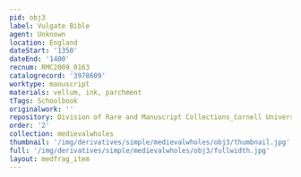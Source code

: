 ```yaml
---
pid: obj3
label: Vulgate Bible
agent: Unknown
location: England
dateStart: '1350'
dateEnd: '1400'
recnum: RMC2009_0163
catalogrecord: '3978609'
worktype: manuscript
materials: vellum, ink, parchment
tTags: Schoolbook
originalwork: ''
repository: Division of Rare and Manuscript Collections_Cornell University Library
order: '2'
collection: medievalwholes
thumbnail: '/img/derivatives/simple/medievalwholes/obj3/thumbnail.jpg'
full: '/img/derivatives/simple/medievalwholes/obj3/fullwidth.jpg'
layout: medfrag_item
---
```

